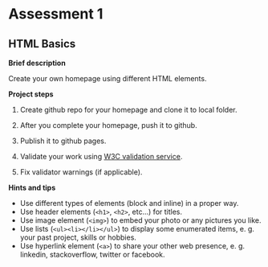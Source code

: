 # Assessment 1

## HTML Basics

**Brief description**

Create your own homepage using different HTML elements.


**Project steps**

1. Create github repo for your homepage and clone it to local folder.

2. After you complete your homepage, push it to github.

3. Publish it to github pages.

4. Validate your work using [W3C validation service](https://validator.w3.org).

5. Fix validator warnings (if applicable).

**Hints and tips**

- Use different types of elements (block and inline) in a proper way.
- Use header elements (`<h1>`, `<h2>`, etc...) for titles.
- Use image element (`<img>`) to embed your photo or any pictures you like.
- Use lists (`<ul><li></li></ul>`) to display some enumerated items, e. g. your past project, skills or hobbies.
- Use hyperlink element (`<a>`) to share your other web presence, e. g. linkedin, stackoverflow, twitter or facebook.
